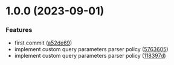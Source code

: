 # 1.0.0 (2023-09-01)


### Features

* first commit ([a52de69](https://github.com/gravitee-io/gravitee-policy-custom-query-parameters-parser/commit/a52de694d58e3d7939ebbc658f2ce68963603158))
* implement custom query parameters parser policy ([5763605](https://github.com/gravitee-io/gravitee-policy-custom-query-parameters-parser/commit/57636059fb5dfe78003acea56486116ac4012c7e))
* implement custom query parameters parser policy ([118397d](https://github.com/gravitee-io/gravitee-policy-custom-query-parameters-parser/commit/118397d945b6c96bf946bb9d008cea9441a0b8a5))
